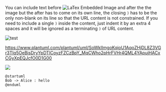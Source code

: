 You can include text before <img alt="LaTex Embedded Image" src="http://latex.codecogs.com/png.image?{\color{white}y=\sqrt{1-x^2}}"/>
and after the the image but the after has to come on its own line, the closing `)`
has to be the only non-blank on its line so that the URL content is not constrained.
If you need to include a single `)` inside the content, just indent it by an extra 4
spaces and it will be ignored as a terminating `)` of URL content.

![test](http://www.plantuml.com/plantuml/png/SoWkIImgoKqioU1AqoZHjDL8Z3VGr3TIq5OeBisDryYpDTICoyzFZCzBpY_MqCWho2pHrFVHr4QML4YApujHACxCGyXpEQJcfO0D1G00)

https://www.plantuml.com/plantuml/uml/SoWkIImgoKqioU1AqoZHjDL8Z3VGr3TIq5OeBisDryYpDTICoyzFZCzBpY_MqCWho2pHrFVHr4QML4YApujHACxCGyXpEQJcfO0D1G00


![](http://www.plantuml.com/plantuml/proxy?cache=no&src=https://raw.github.com/Desvart/dekburner/master/mod-hacking/doc/img/alice.puml)

```plantuml
@startuml
Bob -> Alice : hello
@enduml
```
